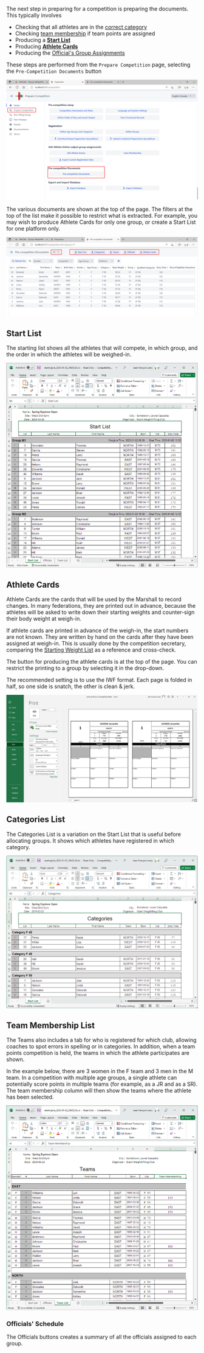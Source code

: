 The next step in preparing for a competition is preparing the documents.  This typically involves

- Checking that all athletes are in the [correct category](#categories-list)
- Checking [team membership](#team-membership-list) if team points are assigned
- Producing a [**Start List**](#start-list)
- Producing [**Athlete Cards**](#athlete-cards)
- Producing the [Official's Group Assignments](#officials-schedule)

These steps are performed from the `Prepare Competition` page, selecting the `Pre-Competition Documents` button

![10](nimg/2400PreCompetitionDocuments/10.png)

The various documents are shown at the top of the page.  The filters at the top of the list make it possible to restrict what is extracted.  For example, you may wish to produce Athlete Cards for only one group, or create a Start List for one platform only.

![15](nimg/2400PreCompetitionDocuments/15.png)

## Start List

The starting list shows all the athletes that will compete, in which group, and the order in which the athletes will be weighed-in.

![30](nimg/2400PreCompetitionDocuments/30.png)

## Athlete Cards

Athlete Cards are the cards that will be used by the Marshall to record changes.  In many federations, they are printed out in advance, because the athletes will be asked to write down their starting weights and counter-sign their body weight at weigh-in.  

If athlete cards are printed in advance of the weigh-in, the start numbers are not known.  They are written by hand on the cards after they have been assigned at weigh-in.  This is usually done by the competition secretary, comparing the [Starting Weight List](#starting-weight-list) as a reference and cross-check.

 The button for producing the athlete cards is at the top of the page.  You can restrict the printing to a group by selecting it in the drop-down.

The recommended setting is to use the IWF format. Each page is folded in half, so one side is snatch, the other is clean & jerk.

![043_AthleteCards](img/WeighIn/043_AthleteCards.png)

## Categories List

The Categories List is a variation on the Start List that is useful before allocating groups.  It shows which athletes have registered in which category.

![40](nimg/2400PreCompetitionDocuments/40.png)

## Team Membership List

The Teams also includes a tab for who is registered for which club, allowing coaches to spot errors in spelling or in categories.  In addition, when a team points competition is held, the teams in which the athlete participates are shown.  

In the example below, there are 3 women in the F team and 3 men in the M team.  In a competition with multiple age groups, a single athlete can potentially score points in multiple teams (for example, as a JR and as a SR).  The team membership column will then show the teams where the athlete has been selected.

![30](nimg/2400PreCompetitionDocuments/20.png)



### Officials' Schedule

The Officials buttons creates a summary of all the officials assigned to each group.